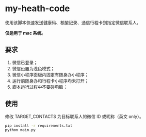# my-heath-code

使用该脚本快速发送健康码、核酸记录、通信行程卡到指定微信联系人。

**仅适用于 mac 系统。**

## 要求

1. 微信已登录；
2. 微信设置为浅色模式；
3. 微信小程序面板内固定有随身办小程序；
4. 运行前随身办和行程卡小程序均未打开；
5. 脚本运行过程中不要碰电脑；

## 使用

修改 TARGET_CONTACTS 为目标联系人的微信 ID 或昵称（英文 only）。

```bash
pip install -r requirements.txt
python main.py
```